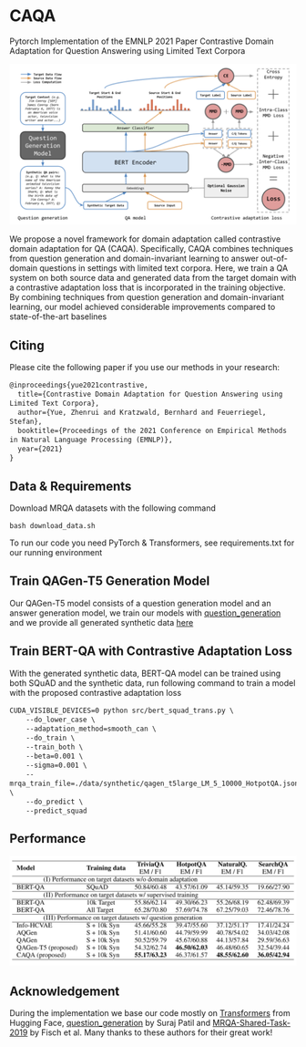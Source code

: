 # CAQA

Pytorch Implementation of the EMNLP 2021 Paper Contrastive Domain Adaptation for Question Answering using Limited Text Corpora

<img src=pics/intro.png>

We propose a novel framework for domain adaptation called contrastive domain adaptation for QA (CAQA). Specifically, CAQA combines techniques from question generation and domain-invariant learning to answer out-of-domain questions in settings with limited text corpora. Here, we train a QA system on both source data and generated data from the target domain with a contrastive adaptation loss that is incorporated in the training objective. By combining techniques from question generation and domain-invariant learning, our model achieved considerable improvements compared to state-of-the-art baselines



## Citing 

Please cite the following paper if you use our methods in your research:
```
@inproceedings{yue2021contrastive,
  title={Contrastive Domain Adaptation for Question Answering using Limited Text Corpora},
  author={Yue, Zhenrui and Kratzwald, Bernhard and Feuerriegel, Stefan},
  booktitle={Proceedings of the 2021 Conference on Empirical Methods in Natural Language Processing (EMNLP)},
  year={2021}
}
```


## Data & Requirements

Download MRQA datasets with the following command
```
bash download_data.sh
```
To run our code you need PyTorch & Transformers, see requirements.txt for our running environment


## Train QAGen-T5 Generation Model

Our QAGen-T5 model consists of a question generation model and an answer generation model, we train our models with [question_generation](https://github.com/patil-suraj/question_generation) and we provide all generated synthetic data [here](https://drive.google.com/drive/folders/1SMenUtsquhGUrtBU3MjITHNZLAw5ZrAX?usp=sharing)


## Train BERT-QA with Contrastive Adaptation Loss

With the generated synthetic data, BERT-QA model can be trained using both SQuAD and the synthetic data, run following command to train a model with the proposed contrastive adaptation loss
```
CUDA_VISIBLE_DEVICES=0 python src/bert_squad_trans.py \
    --do_lower_case \
    --adaptation_method=smooth_can \
    --do_train \
    --train_both \
    --beta=0.001 \
    --sigma=0.001 \
    --mrqa_train_file=./data/synthetic/qagen_t5large_LM_5_10000_HotpotQA.jsonl \
    --do_predict \
    --predict_squad
```


## Performance

<img src=pics/performance.png>


## Acknowledgement

During the implementation we base our code mostly on [Transformers](https://github.com/huggingface/transformers) from Hugging Face, [question_generation](https://github.com/patil-suraj/question_generation) by Suraj Patil and [MRQA-Shared-Task-2019](https://github.com/mrqa/MRQA-Shared-Task-2019) by Fisch et al. Many thanks to these authors for their great work!
